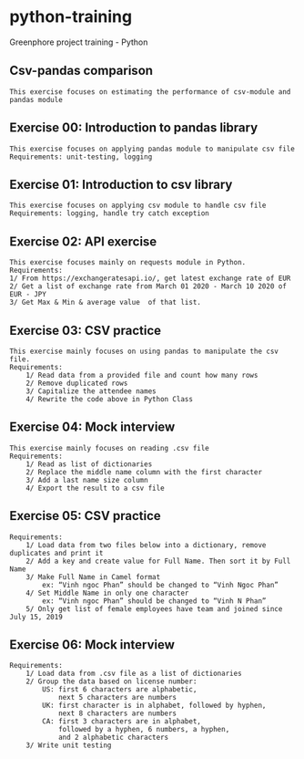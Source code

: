 # python-training
Greenphore project training - Python

## Csv-pandas comparison
    This exercise focuses on estimating the performance of csv-module and pandas module
    
## Exercise 00: Introduction to pandas library
    This exercise focuses on applying pandas module to manipulate csv file
    Requirements: unit-testing, logging

## Exercise 01: Introduction to csv library
    This exercise focuses on applying csv module to handle csv file
    Requirements: logging, handle try catch exception

## Exercise 02: API exercise
    This exercise focuses mainly on requests module in Python.
    Requirements:
    1/ From https://exchangeratesapi.io/, get latest exchange rate of EUR
    2/ Get a list of exchange rate from March 01 2020 - March 10 2020 of EUR - JPY
    3/ Get Max & Min & average value  of that list.

## Exercise 03: CSV practice
    This exercise mainly focuses on using pandas to manipulate the csv file.
    Requirements:
        1/ Read data from a provided file and count how many rows
        2/ Remove duplicated rows
        3/ Capitalize the attendee names
        4/ Rewrite the code above in Python Class

## Exercise 04: Mock interview
    This exercise mainly focuses on reading .csv file
    Requirements:
        1/ Read as list of dictionaries
        2/ Replace the middle name column with the first character
        3/ Add a last name size column
        4/ Export the result to a csv file

## Exercise 05: CSV practice
    Requirements:
        1/ Load data from two files below into a dictionary, remove duplicates and print it
        2/ Add a key and create value for Full Name. Then sort it by Full Name
        3/ Make Full Name in Camel format
            ex: “Vinh ngoc Phan” should be changed to “Vinh Ngoc Phan”
        4/ Set Middle Name in only one character
            ex: “Vinh ngoc Phan” should be changed to “Vinh N Phan”
        5/ Only get list of female employees have team and joined since July 15, 2019

## Exercise 06: Mock interview
    Requirements:
        1/ Load data from .csv file as a list of dictionaries
        2/ Group the data based on license number:
            US: first 6 characters are alphabetic,
                next 5 characters are numbers
            UK: first character is in alphabet, followed by hyphen,
                next 8 characters are numbers
            CA: first 3 characters are in alphabet,
                followed by a hyphen, 6 numbers, a hyphen,
                and 2 alphabetic characters
        3/ Write unit testing